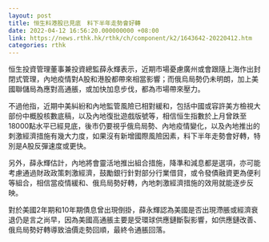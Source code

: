 ```yaml
---
layout: post
title: 恒生料港股已見底　料下半年走勢會好轉
date: 2022-04-12 16:56:20.000000000 +08:00
link: https://news.rthk.hk/rthk/ch/component/k2/1643642-20220412.htm
categories: rthk
---
```


恒生投資管理董事兼投資總監薛永輝表示，近期市場憂慮廣州或會跟隨上海作出封閉式管理，內地疫情對A股和港股都帶來相當影響；而俄烏局勢仍未明朗，加上美國聯儲局為應對高通脹，或加快加息步伐，都為市場帶來壓力。

不過他指，近期中美糾紛和內地監管風險已相對緩和，包括中國或容許美方檢視大部份中概股核數底稿，以及內地復批遊戲版號等，相信恒生指數於上月曾跌至18000點水平已經見底，後市仍要視乎俄烏局勢、內地疫情變化，以及內地推出的刺激經濟措施有幾大力度，如果沒有新增國際風險因素，料下半年走勢會好轉，特別是A股反彈速度或更快。

另外，薛永輝估計，內地將會靈活地推出組合措施，降準和減息都是選項，亦可能考慮通過財政政策刺激經濟，鼓勵銀行針對部分行業借貸，或令發債融資更為便利等組合，相信當疫情緩和、俄烏局勢好轉，內地刺激經濟措施的效用就能逐步反映。

對於美國2年期和10年期債息曾出現倒掛，薛永輝認為美國是否出現滯脹或經濟衰退仍是言之尚早，因為美國高通脹主要是受環球供應鏈斷裂影響，如供應鏈改善、俄烏局勢好轉導致油價走勢回順，最終令通脹回落。
